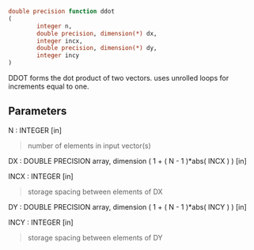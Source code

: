 ```fortran
double precision function ddot
(
        integer n,
        double precision, dimension(*) dx,
        integer incx,
        double precision, dimension(*) dy,
        integer incy
)
```

DDOT forms the dot product of two vectors.
uses unrolled loops for increments equal to one.

## Parameters
N : INTEGER [in]
> number of elements in input vector(s)

DX : DOUBLE PRECISION array, dimension ( 1 + ( N - 1 )*abs( INCX ) ) [in]

INCX : INTEGER [in]
> storage spacing between elements of DX

DY : DOUBLE PRECISION array, dimension ( 1 + ( N - 1 )*abs( INCY ) ) [in]

INCY : INTEGER [in]
> storage spacing between elements of DY
